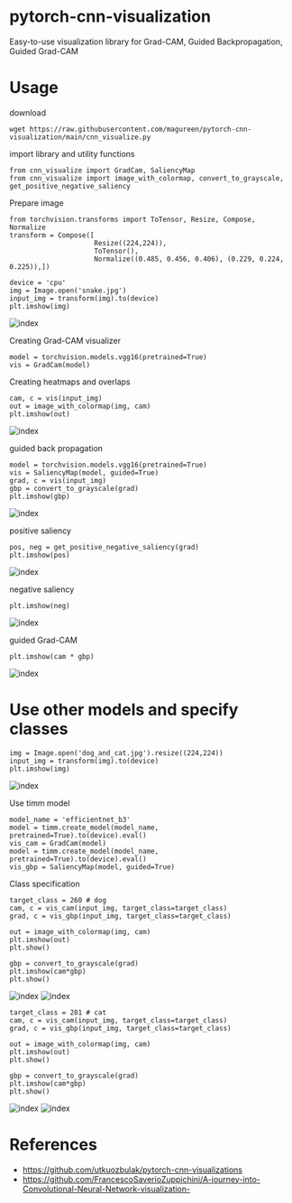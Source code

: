 # pytorch-cnn-visualization
Easy-to-use visualization library for Grad-CAM, Guided Backpropagation, Guided Grad-CAM


# Usage
download
```
wget https://raw.githubusercontent.com/magureen/pytorch-cnn-visualization/main/cnn_visualize.py
```

import library and utility functions
```
from cnn_visualize import GradCam, SaliencyMap
from cnn_visualize import image_with_colormap, convert_to_grayscale, get_positive_negative_saliency
```

Prepare image
```
from torchvision.transforms import ToTensor, Resize, Compose, Normalize
transform = Compose([
                     Resize((224,224)),
                     ToTensor(),
                     Normalize((0.485, 0.456, 0.406), (0.229, 0.224, 0.225)),])
                     
device = 'cpu'
img = Image.open('snake.jpg')
input_img = transform(img).to(device)
plt.imshow(img)
```
![index](https://user-images.githubusercontent.com/58849368/136645934-31925f9f-930c-4d09-b48b-08345d139850.png)

Creating Grad-CAM visualizer
```
model = torchvision.models.vgg16(pretrained=True)
vis = GradCam(model)
```

Creating heatmaps and overlaps
```
cam, c = vis(input_img)
out = image_with_colormap(img, cam)
plt.imshow(out)
```
![index](https://user-images.githubusercontent.com/58849368/136646189-667bd938-46c1-4123-a311-b9e4df5d1fe6.png)

guided back propagation
```
model = torchvision.models.vgg16(pretrained=True)
vis = SaliencyMap(model, guided=True)
grad, c = vis(input_img)
gbp = convert_to_grayscale(grad)
plt.imshow(gbp)
```
![index](https://user-images.githubusercontent.com/58849368/136646197-054e0127-72ea-45de-ad97-c7c6500e0c37.png)

positive saliency
```
pos, neg = get_positive_negative_saliency(grad)
plt.imshow(pos)
```
![index](https://user-images.githubusercontent.com/58849368/136646235-d7312671-e309-4b46-bdb0-0faa53bb9ce5.png)

negative saliency
```
plt.imshow(neg)
```
![index](https://user-images.githubusercontent.com/58849368/136646257-61c4bd3a-d8e3-4861-b7d0-69bc0608fe80.png)

guided Grad-CAM
```
plt.imshow(cam * gbp)
```
![index](https://user-images.githubusercontent.com/58849368/136659589-64fa424a-a185-460f-bfc6-fbbf7c404f2c.png)


# Use other models and specify classes
```
img = Image.open('dog_and_cat.jpg').resize((224,224))
input_img = transform(img).to(device)
plt.imshow(img)
```
![index](https://user-images.githubusercontent.com/58849368/136659608-096d7d3a-0cb8-44ac-b99f-306b127bc561.png)

Use timm model
```
model_name = 'efficientnet_b3'
model = timm.create_model(model_name, pretrained=True).to(device).eval()
vis_cam = GradCam(model)
model = timm.create_model(model_name, pretrained=True).to(device).eval()
vis_gbp = SaliencyMap(model, guided=True)
```

Class specification
```
target_class = 260 # dog
cam, c = vis_cam(input_img, target_class=target_class)
grad, c = vis_gbp(input_img, target_class=target_class)

out = image_with_colormap(img, cam)
plt.imshow(out)
plt.show()

gbp = convert_to_grayscale(grad)
plt.imshow(cam*gbp)
plt.show()
```
![index](https://user-images.githubusercontent.com/58849368/136659838-b70ffc47-c0ac-41bd-aa69-751ef199d48a.png) ![index](https://user-images.githubusercontent.com/58849368/136659846-519cacaf-42d4-4dbf-b58d-51c40775ad04.png)

```
target_class = 281 # cat
cam, c = vis_cam(input_img, target_class=target_class)
grad, c = vis_gbp(input_img, target_class=target_class)

out = image_with_colormap(img, cam)
plt.imshow(out)
plt.show()

gbp = convert_to_grayscale(grad)
plt.imshow(cam*gbp)
plt.show()
```
![index](https://user-images.githubusercontent.com/58849368/136659945-a553870e-e74d-412c-971b-9d8cc9f19d94.png) ![index](https://user-images.githubusercontent.com/58849368/136659966-36297a0f-6703-4ed0-a957-8073ced4e087.png)

# References
- https://github.com/utkuozbulak/pytorch-cnn-visualizations
- https://github.com/FrancescoSaverioZuppichini/A-journey-into-Convolutional-Neural-Network-visualization-
